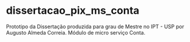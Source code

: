 # dissertacao_pix_ms_conta
Prototipo da Dissertação produzida para grau de Mestre no IPT - USP por Augusto Almeda Correia. Módulo de micro serviço Conta.
